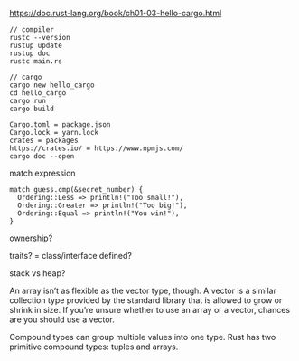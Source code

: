 https://doc.rust-lang.org/book/ch01-03-hello-cargo.html

```
// compiler
rustc --version
rustup update
rustup doc
rustc main.rs
```

```
// cargo
cargo new hello_cargo
cd hello_cargo
cargo run
cargo build
```

```
Cargo.toml = package.json
Cargo.lock = yarn.lock
crates = packages
https://crates.io/ = https://www.npmjs.com/
cargo doc --open
```

match expression

```
match guess.cmp(&secret_number) {
  Ordering::Less => println!("Too small!"),
  Ordering::Greater => println!("Too big!"),
  Ordering::Equal => println!("You win!"),
}
```

ownership?

traits? = class/interface defined?

stack vs heap?

An array isn’t as flexible as the vector type, though. A vector is a similar collection type provided by the standard library that is allowed to grow or shrink in size. If you’re unsure whether to use an array or a vector, chances are you should use a vector.

Compound types can group multiple values into one type. Rust has two primitive compound types: tuples and arrays.
